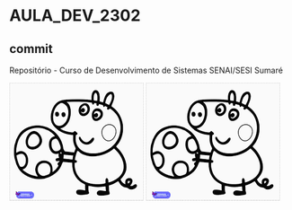 # AULA_DEV_2302
## commit
Repositório - Curso de Desenvolvimento de Sistemas SENAI/SESI Sumaré

![This is an image](imagem.png)
![This is an image](\IMG\imagem.png)
